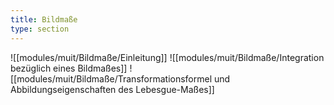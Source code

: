 ```yaml
---
title: Bildmaße
type: section
---
```


![[modules/muit/Bildmaße/Einleitung]]
![[modules/muit/Bildmaße/Integration bezüglich eines Bildmaßes]]
![[modules/muit/Bildmaße/Transformationsformel und Abbildungseigenschaften des Lebesgue-Maßes]]